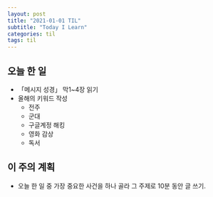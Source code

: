 ```yaml
---
layout: post
title: "2021-01-01 TIL"
subtitle: "Today I Learn"
categories: til
tags: til
---
```


## 오늘 한 일
   - 「메시지 성경」 막1~4장 읽기
   - 올해의 키워드 작성
      * 전주
      * 군대
      * 구글계정 해킹
      * 영화 감상
      * 독서

## 이 주의 계획
- 오늘 한 일 중 가장 중요한 사건을 하나 골라 그 주제로 10분 동안 글 쓰기.
```
  
```

